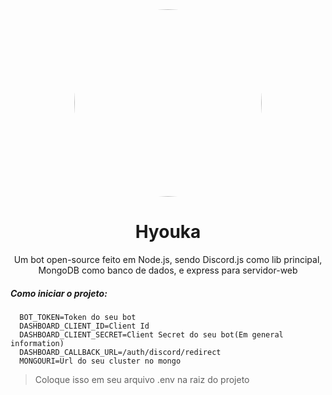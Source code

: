 <div align="center">
  <img src="https://cdn.glitch.com/3e9304e0-23b6-4d34-8ca4-92f7ba536183%2Fhyoukakk.jpg?v=1602441076647" width="300" style="border-radius: 50%;"">
</div>
<h1 align="center">Hyouka</h1>

<p align="center">
  Um bot open-source feito em Node.js, sendo Discord.js como lib principal, MongoDB como banco de dados, e express para servidor-web
</p>
<h5>Como iniciar o projeto:</h5>

```
  BOT_TOKEN=Token do seu bot
  DASHBOARD_CLIENT_ID=Client Id
  DASHBOARD_CLIENT_SECRET=Client Secret do seu bot(Em general information)
  DASHBOARD_CALLBACK_URL=/auth/discord/redirect
  MONGOURI=Url do seu cluster no mongo

```
>Coloque isso em seu arquivo .env na raiz do projeto
